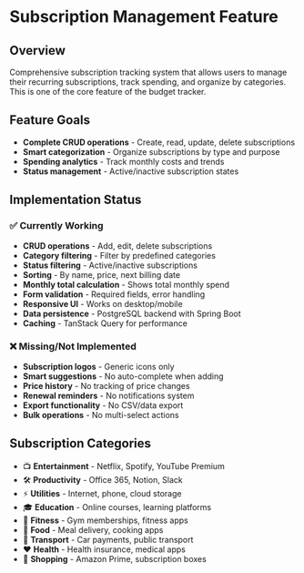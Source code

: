 # Subscription Management Feature

## Overview
Comprehensive subscription tracking system that allows users to manage their recurring subscriptions, track spending, and organize by categories. This is one of the core feature of the budget tracker.

## Feature Goals
- **Complete CRUD operations** - Create, read, update, delete subscriptions
- **Smart categorization** - Organize subscriptions by type and purpose
- **Spending analytics** - Track monthly costs and trends
- **Status management** - Active/inactive subscription states

## Implementation Status

### ✅ Currently Working
- **CRUD operations** - Add, edit, delete subscriptions
- **Category filtering** - Filter by predefined categories
- **Status filtering** - Active/inactive subscriptions
- **Sorting** - By name, price, next billing date
- **Monthly total calculation** - Shows total monthly spend
- **Form validation** - Required fields, error handling
- **Responsive UI** - Works on desktop/mobile
- **Data persistence** - PostgreSQL backend with Spring Boot
- **Caching** - TanStack Query for performance

### ❌ Missing/Not Implemented
- **Subscription logos** - Generic icons only
- **Smart suggestions** - No auto-complete when adding
- **Price history** - No tracking of price changes
- **Renewal reminders** - No notifications system
- **Export functionality** - No CSV/data export
- **Bulk operations** - No multi-select actions

## Subscription Categories
- 📺 **Entertainment** - Netflix, Spotify, YouTube Premium
- 🛠️ **Productivity** - Office 365, Notion, Slack
- ⚡ **Utilities** - Internet, phone, cloud storage
- 🎓 **Education** - Online courses, learning platforms
- 💪 **Fitness** - Gym memberships, fitness apps
- 🍔 **Food** - Meal delivery, cooking apps
- 🚗 **Transport** - Car payments, public transport
- ❤️ **Health** - Health insurance, medical apps
- 🛒 **Shopping** - Amazon Prime, subscription boxes

